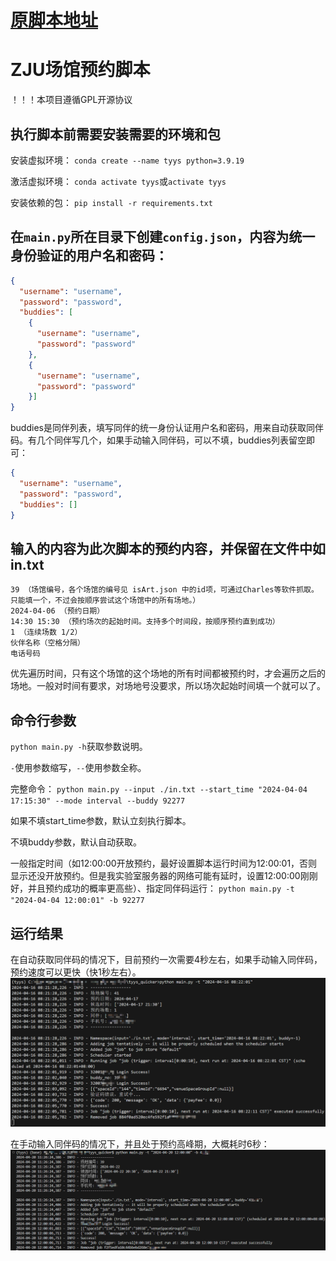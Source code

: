 # [原脚本地址](https://github.com/IshiKura-a/Quicker)

# ZJU场馆预约脚本
！！！本项目遵循GPL开源协议

## 执行脚本前需要安装需要的环境和包
安装虚拟环境：
`conda create --name tyys python=3.9.19`

激活虚拟环境：
`conda activate tyys`或`activate tyys`

安装依赖的包：
`pip install -r requirements.txt`

## 在`main.py`所在目录下创建`config.json`，内容为统一身份验证的用户名和密码：
```json
{
  "username": "username",
  "password": "password",
  "buddies": [
    {
      "username": "username",
      "password": "password"
    },
    {
      "username": "username",
      "password": "password"
    }]
}
```
buddies是同伴列表，填写同伴的统一身份认证用户名和密码，用来自动获取同伴码。有几个同伴写几个，如果手动输入同伴码，可以不填，buddies列表留空即可：
```json
{
  "username": "username",
  "password": "password",
  "buddies": []
}
```

## 输入的内容为此次脚本的预约内容，并保留在文件中如in.txt
```
39 （场馆编号，各个场馆的编号见 isArt.json 中的id项，可通过Charles等软件抓取。只能填一个，不过会按顺序尝试这个场馆中的所有场地。）
2024-04-06 （预约日期）
14:30 15:30 （预约场次的起始时间。支持多个时间段，按顺序预约直到成功）
1 （连续场数 1/2）
伙伴名称（空格分隔）
电话号码
```
优先遍历时间，只有这个场馆的这个场地的所有时间都被预约时，才会遍历之后的场地。一般对时间有要求，对场地号没要求，所以场次起始时间填一个就可以了。

## 命令行参数
`python main.py -h`获取参数说明。

`-`使用参数缩写，`--`使用参数全称。

完整命令：
`python main.py --input ./in.txt --start_time "2024-04-04 17:15:30" --mode interval --buddy 92277`

如果不填start_time参数，默认立刻执行脚本。

不填buddy参数，默认自动获取。

一般指定时间（如12:00:00开放预约，最好设置脚本运行时间为12:00:01，否则显示还没开放预约。但是我实验室服务器的网络可能有延时，设置12:00:00刚刚好，并且预约成功的概率更高些）、指定同伴码运行：
`python main.py -t "2024-04-04 12:00:01" -b 92277`

## 运行结果
在自动获取同伴码的情况下，目前预约一次需要4秒左右，如果手动输入同伴码，预约速度可以更快（快1秒左右）。
![](img/without_buddy_code.png)

在手动输入同伴码的情况下，并且处于预约高峰期，大概耗时6秒：
![](img/with_buddy_code.png)